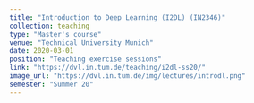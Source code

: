 ```yaml
---
title: "Introduction to Deep Learning (I2DL) (IN2346)"
collection: teaching
type: "Master's course"
venue: "Technical University Munich"
date: 2020-03-01
position: "Teaching exercise sessions"
link: "https://dvl.in.tum.de/teaching/i2dl-ss20/"
image_url: "https://dvl.in.tum.de/img/lectures/introdl.png"
semester: "Summer 20"
---
```


